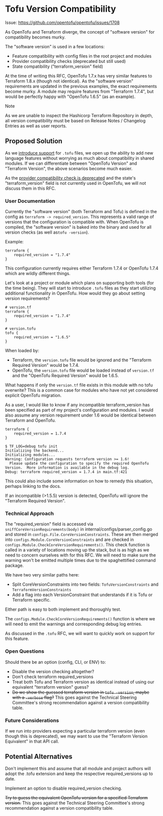 # Tofu Version Compatibility

Issue: https://github.com/opentofu/opentofu/issues/1708 <!-- Ideally, this issue will have the "needs-rfc" label added by the Core Team during triage -->

As OpenTofu and Terraform diverge, the concept of "software version" for compatibility becomes murky.

The "software version" is used in a few locations:
* Feature compatibility with config files in the root project and modules
* Provider compatibility checks (deprecated but still used)
* State compatibility ("terraform_version" field)

At the time of writing this RFC, OpenTofu 1.7.x has very similar features to Terraform 1.8.x (though not identical). As the "software version" requirements are updated in the previous examples, the exact requirements become murky. A module may require features from "Terraform 1.7.4", but would be perfectly happy with "OpenTofu 1.6.5" (as an example).

> [!NOTE]
> As we are unable to inspect the Hashicorp Terraform Repository in depth, all version compatibility must be based on Release Notes / Changelog Entries as well as user reports.

## Proposed Solution

As we [introduce support](20240529-OpenTofu-Specific-Code-Override.md) for `.tofu` files, we open up the ability to add new language features without worrying as much about compatibility in shared modules. If we can differentiate between "OpenTofu Version" and "Terraform Version", the above scenarios become much easier.

As the [provider compatibility check is deprecated](https://github.com/hashicorp/terraform-plugin-framework/blob/8a09cef0bb892e2d90c89cad551ce12a959f1a2d/provider/configure.go#L28-L32) and the state's "terraform_version" field is not currently used in OpenTofu, we will not discuss them in this RFC.

### User Documentation

Currently the "software version" (both Terraform and Tofu) is defined in the config as `terraform -> required_version`. This represents a valid range of versions that the configuration is compatible with. When OpenTofu is compiled, the "software version" is baked into the binary and used for all version checks (as well as`tofu -version`).

Example:
```hcl
terraform {
    required_version = "1.7.4"
}
```
This configuration currently requires either Terraform 1.7.4 or OpenTofu 1.7.4 which are wildly different things.

Let's look at a project or module which plans on supporting both tools (for the time being). They will start to introduce `.tofu` files as they start utilizing additional functionality in OpenTofu. How would they go about setting version requirements?

```hcl
# version.tf
terraform {
    required_version = "1.7.4"
}
```
```hcl
# version.tofu
tofu {
    required_version = "1.6.5"
}
```

When loaded by:
* Terraform, the `version.tofu` file would be ignored and the "Terraform Required Version" would be 1.7.4.
* OpenTofu, the `version.tofu` file would be loaded instead of `version.tf` and the "OpenTofu Required Version" would be 1.6.5.


What happens if only the `version.tf` file exists in this module with no tofu overwrite? This is a common case for modules who have not yet considered explicit OpenTofu migration.

As a user, I would like to know if any incompatible terraform_version has been specified as part of my project's configuration and modules. I would also assume any version requirement under 1.6 would be identical between Terraform and OpenTofu.

```hcl
terraform {
    required_version = 1.7.4
}
```
```shell
$ TF_LOG=debug tofu init
Initializing the backend...
Initializing modules...
Warning: Configuration requests terraform version >= 1.6!
  Please update the configuration to specify the required OpenTofu Version.  More information is available in the debug log.
Debug: terraform required_version = 1.7.4 in main.tf:421
```
This could also include some information on how to remedy this situation, perhaps linking to the docs.

If an incompatible (>1.5.5) version is detected, OpenTofu will ignore the "Terraform Required Version".

### Technical Approach

The "required_version" field is accessed via `sniffCoreVersionRequirements(body)` in internal/configs/parser_config.go and stored in `configs.File.CoreVersionConstraints`. These are then merged into `configs.Module.CoreVersionConstraints` and are checked in `configs.Module.CheckCoreVersionRequirements()`. This check function is called in a variety of locations moving up the stack, but is as high as we need to concern ourselves with for this RFC. We will need to make sure the warning won't be emitted multiple times due to the spaghettified command package.

We have two very similar paths here:
* Split CoreVersionConstraints into two fields: `TofuVersionConstraints` and `TerraformVersionConstraints`
* Add a flag into each VersionConstraint that understands if it is Tofu or Terraform specific.

Either path is easy to both implement and thoroughly test.

The `configs.Module.CheckCoreVersionRequirements()` function is where we will need to emit the warnings and corresponding debug log entries.

As discussed in the `.tofu` RFC, we will want to quickly work on support for this feature.

### Open Questions

Should there be an option (config, CLI, or ENV) to:
* Disable the version checking altogether?
* Don't check terraform required_versions
* Treat both Tofu and Terraform version as identical instead of using our equivalent "terraform version" guess?
* ~~Do we show the guessed terraform version in `tofu -version`, maybe with a `-verbose` flag?~~ This goes against the Technical Steering Committee's strong recommendation against a version compatibility table.

### Future Considerations

If we run into providers expecting a particular terraform version (even though this is deprecated), we may want to use the "Terraform Version Equivalent" in that API call.

## Potential Alternatives

Don't implement this and assume that all module and project authors will adopt the .tofu extension and keep the respective required_versions up to date.

Implement an option to disable required_version checking.

~~Try to guess the equivalent OpenTofu version for a specified Terraform version.~~ This goes against the Technical Steering Committee's strong recommendation against a version compatibility table.

